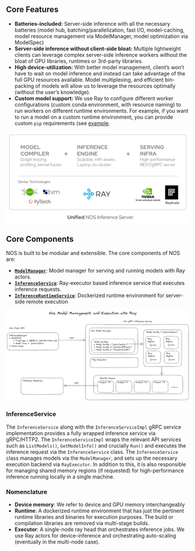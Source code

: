 ## Core Features
 - **Batteries-included:** Server-side inference with all the necessary batteries (model hub, batching/parallelization, fast I/O, model-caching, model resource management via ModelManager, model optimization via ModelSpec)
 - **Server-side inference without client-side bloat:** Multiple lightweight clients can leverage complex server-side inference workers without the bloat of GPU libraries, runtimes or 3rd-party libraries.
 - **High device-utilization:** With better model management, client’s won’t have to wait on model inference and instead can take advantage of the full GPU resources available. Model multiplexing, and efficient bin-packing of models will allow us to leverage the resources optimally (without the user’s knowledge).
 - **Custom model support:** We use Ray to configure different worker configurations (custom conda environment, with resource naming) to run workers on different runtime environments. For example, if you want to run a model on a custom runtime environment, you can provide custom `pip` requirements (see [example](../guides/running-custom-models.md).

![Unified NOS Inference Server](./assets/arch-how-nos-works.png)

## Core Components

 NOS is built to be modular and extensible. The core components of NOS are:

- [**`ModelManager`**](./model-manager.md): Model manager for serving and running models with Ray actors.
- [**`InferenceService`**](#inferenceservice): Ray-executor based inference service that executes inference requests.
- [**`InferenceRuntimeService`**](#inferenceruntimeservice): Dockerized runtime environment for server-side remote execution

![NOS Architecture](./assets/arch-client-server.png)


### InferenceService

The `InferenceService` along with the `InferenceServiceImpl` gRPC service implementation provides a fully wrapped inference service via gRPC/HTTP2. The `InferenceServiceImpl` wraps the relevant API services such as `ListModels()`, `GetModelInfo()` and crucially `Run()` and executes the inference request via the `InferenceService` class. The `InferenceService` class manages models via the `ModelManager`, and sets up the necessary execution backend via `RayExecutor`. In addition to this, it is also responsible for managing shared memory regions (if requested) for high-performance inference running locally in a single machine.

### Nomenclature

- **Device memory**: We refer to device and GPU memory interchangeably
- **Runtime**: A dockerized runtime environment that has just the pertinent runtime libraries and binaries for execution purposes. The build or compilation libraries are removed via multi-stage builds.
- **Executor**: A single-node ray head that orchestrates inference jobs. We use Ray actors for device-inference and orchestrating auto-scaling (eventually in the multi-node case).
